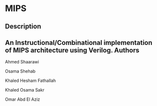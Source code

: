 # MIPS
Description
-----------
An Instructional/Combinational implementation of MIPS architecture using Verilog.
Authors
-------
Ahmed Shaarawi

Osama Shehab

Khaled Hesham Fathallah

Khaled Osama Sakr

Omar Abd El Aziz
